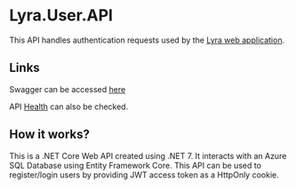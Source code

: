 # Lyra.User.API

This API handles authentication requests used by the [Lyra web application](https://lyra.jjeffr.in/). 

## Links

Swagger can be accessed [here](https://auth.lyra.jjeffr.in/swagger/index.html)

API [Health](https://auth.lyra.jjeffr.in/health) can also be checked. 

## How it works?

This is a .NET Core Web API created using .NET 7. It interacts with an Azure SQL Database using Entity Framework Core. This API can be used to register/login users by providing JWT access token as a HttpOnly cookie.
